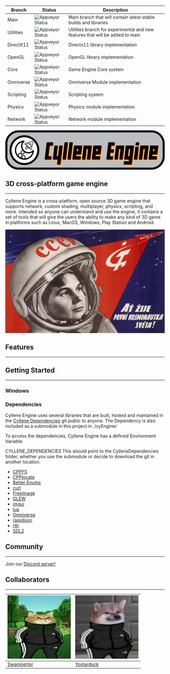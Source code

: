 | Branch      | Status      | Description |
| ----------- | ----------- | ----------- |
| Main        | ![Appveyor Status](https://ci.appveyor.com/api/projects/status/github/USwampertor/CylleneEngine?branch=main&svg=true)       | Main branch that will contain latest stable builds and libraries |
| Utilities   | ![Appveyor Status](https://ci.appveyor.com/api/projects/status/github/USwampertor/CylleneEngine?branch=utilities&svg=true)        | Utilities branch for experimental and new features that will be added to main |
| DirectX11   | ![Appveyor Status](https://ci.appveyor.com/api/projects/status/github/USwampertor/CylleneEngine?branch=directx11&svg=true)        | Directx11 library implementation |
| OpenGL   | ![Appveyor Status](https://ci.appveyor.com/api/projects/status/github/USwampertor/CylleneEngine?branch=opengl&svg=true)        | OpenGL library implementation |
| Core   | ![Appveyor Status](https://ci.appveyor.com/api/projects/status/github/USwampertor/CylleneEngine?branch=core&svg=true)        | Game Engine Core system |
| Omniverse   | ![Appveyor Status](https://ci.appveyor.com/api/projects/status/github/USwampertor/CylleneEngine?branch=omniverse&svg=true)        | Omniverse Module implementation |
| Scripting   | ![Appveyor Status](https://ci.appveyor.com/api/projects/status/github/USwampertor/CylleneEngine?branch=scripting&svg=true)        | Scripting system |
| Physics   | ![Appveyor Status](https://ci.appveyor.com/api/projects/status/github/USwampertor/CylleneEngine?branch=physics&svg=true)        | Physics module implementation |
| Network   | ![Appveyor Status](https://ci.appveyor.com/api/projects/status/github/USwampertor/CylleneEngine?branch=network&svg=true)        | Network module implementation |

![Cyllene Banner](./docs/resources/logo2.png)

## 3D cross-platform game engine
---

Cyllene Engine is a cross-platform, open source 3D game engine that supports network, custom shading, multiplayer, physics, scripting, and more. Intended so anyone can understand and use the engine, it contains a set of tools that will give the users the ability to make any kind of 3D game in platforms such as Linux, MacOS, Windows, Play Station and Android.


![Cyllene Banner](./docs/resources/cy3.jpg)

## Features
---

## Getting Started
---



### Windows

### Dependencies
Cyllene Engine uses several libraries that are built, hosted and mantained in the
[Cyllene Dependencies](https://github.com/USwampertor/CylleneDependencies) git public to anyone. The Dependency is also included as a submodule in this project in ./cyEngine/

To access the dependencies, Cyllene Engine has a defined Environment Variable

CYLLENE_DEPENDENCIES
This should point to the CylleneDependencies folder, whether you use the submodule or decide to download the git in another location.

* [CPPFS](https://github.com/cginternals/cppfs)
* [CPPlocate](https://github.com/cginternals/cpplocate)
* [Better Enums](https://github.com/aantron/better-enums)
* [curl](https://github.com/curl/curl)
* [FreeImage](https://freeimage.sourceforge.io/download.html)
* [GLEW](https://github.com/nigels-com/glew)
* [imgui](https://github.com/ocornut/imgui/tree/docking)
* [lua](https://www.lua.org)
* [Omniverse](https://www.nvidia.com/en-us/omniverse/)
* [rapidjson](https://github.com/Tencent/rapidjson)
* [rttr](https://github.com/rttrorg/rttr)
* [SDL2](https://www.libsdl.org)

## Community
---

Join our [Discord server!](https://discord.gg/PqvhzfJGMc)

## Collaborators
---

|<img src="./docs/resources/sw.png" alt="Swampertor" width="200" height="200"/> | <img src="./docs/resources/yostarduck.png" alt="Yostarduck" width="200" height="200"/> |
| ---- | ---- |
| [Swampertor](https://github.com/USwampertor) | [Yostarduck](https://github.com/Yostarduck) |

